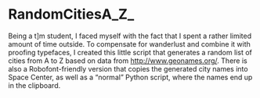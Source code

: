 # RandomCitiesA_Z_

Being a t]m student, I faced myself with the fact that I spent a rather limited amount of time outside. To compensate for wanderlust and combine it with proofing typefaces, I created this little script that generates a random list of cities from A to Z based on data from http://www.geonames.org/. There is also a Robofont-friendly version that copies the generated city names into Space Center, as well as a “normal” Python script, where the names end up in the clipboard.